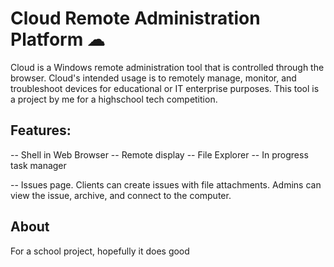 # Cloud Remote Administration Platform ☁

Cloud is a Windows remote administration tool that is controlled through the browser. Cloud's intended usage is to remotely manage, monitor, and troubleshoot devices for educational or IT enterprise purposes. This tool is a project by me for a highschool tech competition.

## Features:

-- Shell in Web Browser
-- Remote display
-- File Explorer
-- In progress task manager

-- Issues page. Clients can create issues with file attachments. Admins can view the issue, archive, and connect to the computer.

## About

For a school project, hopefully it does good

